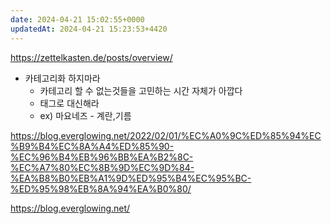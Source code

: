 ```yaml
---
date: 2024-04-21 15:02:55+0000
updatedAt: 2024-04-21 15:23:53+4420
---
```

https://zettelkasten.de/posts/overview/
- 카테고리화 하지마라
	- 카테고리 할 수 없는것들을 고민하는 시간 자체가 아깝다
	- 태그로 대신해라
	- ex) 마요네즈 - 계란,기름

https://blog.everglowing.net/2022/02/01/%EC%A0%9C%ED%85%94%EC%B9%B4%EC%8A%A4%ED%85%90-%EC%96%B4%EB%96%BB%EA%B2%8C-%EC%A7%80%EC%8B%9D%EC%9D%84-%EA%B8%B0%EB%A1%9D%ED%95%B4%EC%95%BC-%ED%95%98%EB%8A%94%EA%B0%80/

https://blog.everglowing.net/